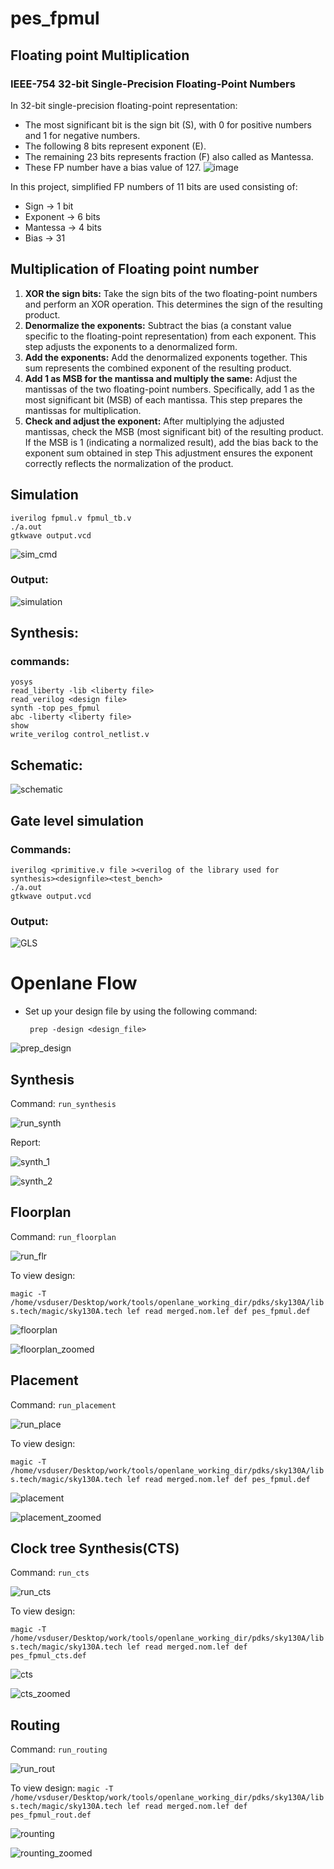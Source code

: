 # pes_fpmul
## Floating point Multiplication
### IEEE-754 32-bit Single-Precision Floating-Point Numbers
In 32-bit single-precision floating-point representation:

- The most significant bit is the sign bit (S), with 0 for positive numbers and 1 for negative numbers.
- The following 8 bits represent exponent (E).
- The remaining 23 bits represents fraction (F) also called as Mantessa.
- These FP number have a bias value of 127.
![image](https://github.com/GauthamMulay/pes_fpmul/assets/113660503/0aa72463-7f14-4e95-bcbd-b3407da466a7)

In this project, simplified FP numbers of 11 bits are used consisting of:
- Sign -> 1 bit
- Exponent -> 6 bits
- Mantessa -> 4 bits
- Bias -> 31
## Multiplication of Floating point number
1. **XOR the sign bits:**
  Take the sign bits of the two floating-point numbers and perform an XOR operation. This determines the sign of the resulting product.
2. **Denormalize the exponents:**
  Subtract the bias (a constant value specific to the floating-point representation) from each exponent. This step adjusts the exponents to a denormalized form.
3. **Add the exponents:**
  Add the denormalized exponents together. This sum represents the combined exponent of the resulting product.
4. **Add 1 as MSB for the mantissa and multiply the same:**
 Adjust the mantissas of the two floating-point numbers. Specifically, add 1 as the most significant bit (MSB) of each mantissa. This step prepares the mantissas for multiplication.
5. **Check and adjust the exponent:**
  After multiplying the adjusted mantissas, check the MSB (most significant bit) of the resulting product. If the MSB is 1 (indicating a normalized result), add the bias back to the exponent sum obtained in step 
  This adjustment ensures the exponent correctly reflects the normalization of the product.
   


## Simulation
```bash=
iverilog fpmul.v fpmul_tb.v
./a.out
gtkwave output.vcd
```
![sim_cmd](https://github.com/GauthamMulay/pes_fpmul/assets/113660503/b6ae81cb-906a-4991-9afa-d66ef33ee7f9)


### Output:
![simulation](https://github.com/GauthamMulay/pes_fpmul/assets/113660503/bf8d12e1-fe0e-46da-b139-dca7a85561db)


## Synthesis:
### commands:
```bash=
yosys
read_liberty -lib <liberty file>
read_verilog <design file>
synth -top pes_fpmul
abc -liberty <liberty file>
show
write_verilog control_netlist.v
```
## Schematic:

![schematic](https://github.com/GauthamMulay/pes_fpmul/assets/113660503/10fb8ec7-d7eb-4ed4-984e-c7a45eedf06d)

## Gate level simulation
### Commands:
```bash=
iverilog <primitive.v file ><verilog of the library used for synthesis><designfile><test_bench>
./a.out
gtkwave output.vcd
```
### Output:

![GLS](https://github.com/GauthamMulay/pes_fpmul/assets/113660503/923cc53e-1ade-4e03-a2cc-00fa63d51e90)

# Openlane Flow
* Set up your design file by using the following command:
  
   ``` prep -design <design_file>```

![prep_design](https://github.com/GauthamMulay/pes_fpmul/assets/113660503/5f63fcc7-108e-44b6-b287-62c691564224)


## Synthesis
Command: ```run_synthesis```

![run_synth](https://github.com/GauthamMulay/pes_fpmul/assets/113660503/0e0a2d67-6d16-48b8-ab92-801943a9a3a7)

Report:

![synth_1](https://github.com/GauthamMulay/pes_fpmul/assets/113660503/3cec6b16-d601-44e4-b7ac-13f78c9a3d6b)

![synth_2](https://github.com/GauthamMulay/pes_fpmul/assets/113660503/bbb9c7e7-c58f-41dd-8fba-b14ee26bdec4)

## Floorplan
Command: ```run_floorplan```

![run_flr](https://github.com/GauthamMulay/pes_fpmul/assets/113660503/9486a949-bdfb-4ccd-8f31-4ed567cf58a2)


To view design:

```magic -T /home/vsduser/Desktop/work/tools/openlane_working_dir/pdks/sky130A/libs.tech/magic/sky130A.tech lef read merged.nom.lef def pes_fpmul.def```

![floorplan](https://github.com/GauthamMulay/pes_fpmul/assets/113660503/47c9ba18-18d5-40ba-8840-cde4c0b2c045)

![floorplan_zoomed](https://github.com/GauthamMulay/pes_fpmul/assets/113660503/18521c59-9f1b-4678-9b7b-b5f8c907df60)





## Placement
Command: ```run_placement```

![run_place](https://github.com/GauthamMulay/pes_fpmul/assets/113660503/bec4dae0-99e2-477e-83c2-655111a920bd)

To view design:

```magic -T /home/vsduser/Desktop/work/tools/openlane_working_dir/pdks/sky130A/libs.tech/magic/sky130A.tech lef read merged.nom.lef def pes_fpmul.def```


![placement](https://github.com/GauthamMulay/pes_fpmul/assets/113660503/2eda2374-7199-408e-ae5c-0c0e3ed4cb4c)

![placement_zoomed](https://github.com/GauthamMulay/pes_fpmul/assets/113660503/5beb01d9-d829-42c5-893b-ebb8e678fff3)





## Clock tree Synthesis(CTS)
Command: ```run_cts```

![run_cts](https://github.com/GauthamMulay/pes_fpmul/assets/113660503/94bec581-1394-4d90-9b73-d9882eb4949a)

To view design:

```magic -T /home/vsduser/Desktop/work/tools/openlane_working_dir/pdks/sky130A/libs.tech/magic/sky130A.tech lef read merged.nom.lef def pes_fpmul_cts.def```


![cts](https://github.com/GauthamMulay/pes_fpmul/assets/113660503/343d1ce0-ca8c-4d04-8386-cefbb7c2ba86)

![cts_zoomed](https://github.com/GauthamMulay/pes_fpmul/assets/113660503/2e26ddc4-a12a-4933-887e-c5f0774266bd)


## Routing
Command: ```run_routing```

![run_rout](https://github.com/GauthamMulay/pes_fpmul/assets/113660503/9f3a7b30-a33e-4f25-9086-6cd94715f737)


To view design:
```magic -T /home/vsduser/Desktop/work/tools/openlane_working_dir/pdks/sky130A/libs.tech/magic/sky130A.tech lef read merged.nom.lef def pes_fpmul_rout.def```

![rounting](https://github.com/GauthamMulay/pes_fpmul/assets/113660503/1efe4c5f-a15e-4b98-b90a-b30f211bb2fa)


![rounting_zoomed](https://github.com/GauthamMulay/pes_fpmul/assets/113660503/b93184a8-1bda-4bea-a7b1-709b2a397e90)




